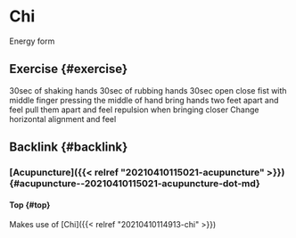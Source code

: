 # Chi


Energy form


## Exercise {#exercise}

30sec of shaking hands
30sec of rubbing hands
30sec open close fist with middle finger pressing the middle of hand
bring hands two feet apart and feel
pull them apart and feel repulsion when bringing closer
Change horizontal alignment and feel


## Backlink {#backlink}


### [Acupuncture]({{< relref "20210410115021-acupuncture" >}}) {#acupuncture--20210410115021-acupuncture-dot-md}


#### Top {#top}

Makes use of [Chi]({{< relref "20210410114913-chi" >}})

